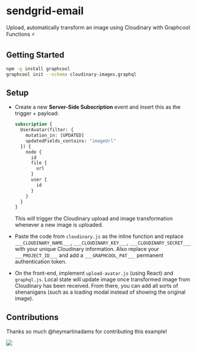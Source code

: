 # sendgrid-email

Upload, automatically transform an image using Cloudinary with Graphcool Functions ⚡️

## Getting Started

```sh
npm -g install graphcool
graphcool init --schema cloudinary-images.graphql
```

## Setup

* Create a new **Server-Side Subscription** event and insert this as the trigger + payload:

  ```graphql
  subscription {
    UserAvatar(filter: {
      mutation_in: [UPDATED]
      updatedFields_contains: "imageUrl"
    }) {
      node {
        id
        file {
          url
        }
        user {
          id
        }
      }
    }
  }
  ```

  This will trigger the Cloudinary upload and image transformation whenever a new image is uploaded.

* Paste the code from `cloudinary.js` as the inline function and replace `___CLOUDINARY_NAME___`, `___CLOUDINARY_KEY___`, `___CLOUDINARY_SECRET___` with your unique Cloudinary information. Also replace your `___PROJECT_ID___` and add a `___GRAPHCOOL_PAT___` permanent authentication token.

* On the front-end, implement `upload-avatar.js` (using React) and `graphql.js`. Local state will update image once transformed image from Cloudinary has been received. From there, you can add all sorts of shenanigans (such as a loading modal instead of showing the original image).

## Contributions

Thanks so much @heymartinadams for contributing this example!

![](http://i.imgur.com/5RHR6Ku.png)
